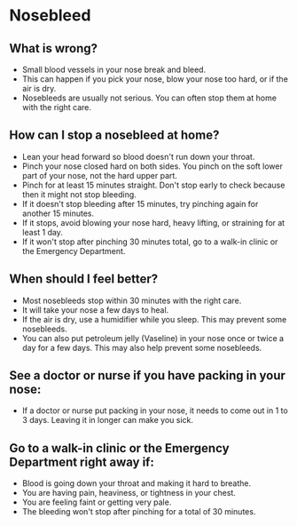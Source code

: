 # Nosebleed

## What is wrong?
- Small blood vessels in your nose break and bleed.
- This can happen if you pick your nose, blow your nose too hard, or if the air is dry.
- Nosebleeds are usually not serious. You can often stop them at home with the right care.

## How can I stop a nosebleed at home?
- Lean your head forward so blood doesn't run down your throat.
- Pinch your nose closed hard on both sides. You pinch on the soft lower part of your nose, not the hard upper part.
- Pinch for at least 15 minutes straight. Don't stop early to check because then it might not stop bleeding.
- If it doesn't stop bleeding after 15 minutes, try pinching again for another 15 minutes.
- If it stops, avoid blowing your nose hard, heavy lifting, or straining for at least 1 day.
- If it won't stop after pinching 30 minutes total, go to a walk-in clinic or the Emergency Department.

## When should I feel better?
- Most nosebleeds stop within 30 minutes with the right care.
- It will take your nose a few days to heal.
- If the air is dry, use a humidifier while you sleep. This may prevent some nosebleeds.
- You can also put petroleum jelly (Vaseline) in your nose once or twice a day for a few days. This may also help prevent some nosebleeds.

## See a doctor or nurse if you have packing in your nose:
- If a doctor or nurse put packing in your nose, it needs to come out in 1 to 3 days. Leaving it in longer can make you sick.

## Go to a walk-in clinic or the Emergency Department right away if:
- Blood is going down your throat and making it hard to breathe.
- You are having pain, heaviness, or tightness in your chest.
- You are feeling faint or getting very pale.
- The bleeding won't stop after pinching for a total of 30 minutes.

